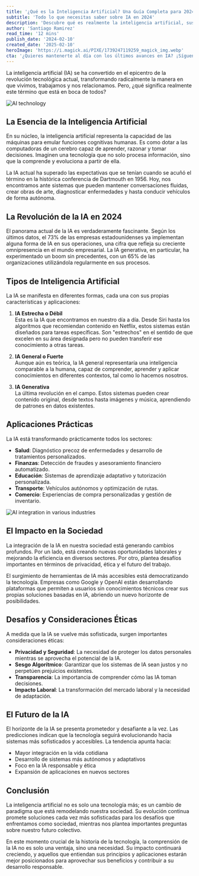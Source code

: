 ```yaml
---
title: '¿Qué es la Inteligencia Artificial? Una Guía Completa para 2024'
subtitle: 'Todo lo que necesitas saber sobre IA en 2024'
description: 'Descubre qué es realmente la inteligencia artificial, sus tipos, aplicaciones prácticas y su impacto en la sociedad moderna. Una guía exhaustiva que explora cómo la IA está transformando nuestro mundo en 2024, desde sus aplicaciones empresariales hasta sus implicaciones éticas.'
author: 'Santiago Ramirez'
read_time: '12 mins'
publish_date: '2024-02-10'
created_date: '2025-02-10'
heroImage: 'https://i.magick.ai/PIXE/1739247119259_magick_img.webp'
cta: '¿Quieres mantenerte al día con los últimos avances en IA? ¡Síguenos en LinkedIn para recibir actualizaciones exclusivas y análisis expertos sobre el futuro de la tecnología!'
---
```


La inteligencia artificial (IA) se ha convertido en el epicentro de la revolución tecnológica actual, transformando radicalmente la manera en que vivimos, trabajamos y nos relacionamos. Pero, ¿qué significa realmente este término que está en boca de todos?

![AI technology](https://images.magick.ai/advanced-ai-neural-network-2024.jpg)

## La Esencia de la Inteligencia Artificial

En su núcleo, la inteligencia artificial representa la capacidad de las máquinas para emular funciones cognitivas humanas. Es como dotar a las computadoras de un cerebro capaz de aprender, razonar y tomar decisiones. Imaginen una tecnología que no solo procesa información, sino que la comprende y evoluciona a partir de ella.

La IA actual ha superado las expectativas que se tenían cuando se acuñó el término en la histórica conferencia de Dartmouth en 1956. Hoy, nos encontramos ante sistemas que pueden mantener conversaciones fluidas, crear obras de arte, diagnosticar enfermedades y hasta conducir vehículos de forma autónoma.

## La Revolución de la IA en 2024

El panorama actual de la IA es verdaderamente fascinante. Según los últimos datos, el 73% de las empresas estadounidenses ya implementan alguna forma de IA en sus operaciones, una cifra que refleja su creciente omnipresencia en el mundo empresarial. La IA generativa, en particular, ha experimentado un boom sin precedentes, con un 65% de las organizaciones utilizándola regularmente en sus procesos.

## Tipos de Inteligencia Artificial

La IA se manifesta en diferentes formas, cada una con sus propias características y aplicaciones:

1. **IA Estrecha o Débil**  
   Esta es la IA que encontramos en nuestro día a día. Desde Siri hasta los algoritmos que recomiendan contenido en Netflix, estos sistemas están diseñados para tareas específicas. Son "estrechos" en el sentido de que excelen en su área designada pero no pueden transferir ese conocimiento a otras tareas.

2. **IA General o Fuerte**  
   Aunque aún es teórica, la IA general representaría una inteligencia comparable a la humana, capaz de comprender, aprender y aplicar conocimientos en diferentes contextos, tal como lo hacemos nosotros.

3. **IA Generativa**  
   La última revolución en el campo. Estos sistemas pueden crear contenido original, desde textos hasta imágenes y música, aprendiendo de patrones en datos existentes.

## Aplicaciones Prácticas

La IA está transformando prácticamente todos los sectores:

- **Salud**: Diagnóstico precoz de enfermedades y desarrollo de tratamientos personalizados.
- **Finanzas**: Detección de fraudes y asesoramiento financiero automatizado.
- **Educación**: Sistemas de aprendizaje adaptativo y tutorización personalizada.
- **Transporte**: Vehículos autónomos y optimización de rutas.
- **Comercio**: Experiencias de compra personalizadas y gestión de inventario.

![AI integration in various industries](https://i.magick.ai/PIXE/1739247119262_magick_img.webp)

## El Impacto en la Sociedad

La integración de la IA en nuestra sociedad está generando cambios profundos. Por un lado, está creando nuevas oportunidades laborales y mejorando la eficiencia en diversos sectores. Por otro, plantea desafíos importantes en términos de privacidad, ética y el futuro del trabajo.

El surgimiento de herramientas de IA más accesibles está democratizando la tecnología. Empresas como Google y OpenAI están desarrollando plataformas que permiten a usuarios sin conocimientos técnicos crear sus propias soluciones basadas en IA, abriendo un nuevo horizonte de posibilidades.

## Desafíos y Consideraciones Éticas

A medida que la IA se vuelve más sofisticada, surgen importantes consideraciones éticas:

- **Privacidad y Seguridad**: La necesidad de proteger los datos personales mientras se aprovecha el potencial de la IA.
- **Sesgo Algorítmico**: Garantizar que los sistemas de IA sean justos y no perpetúen prejuicios existentes.
- **Transparencia**: La importancia de comprender cómo las IA toman decisiones.
- **Impacto Laboral**: La transformación del mercado laboral y la necesidad de adaptación.

## El Futuro de la IA

El horizonte de la IA se presenta prometedor y desafiante a la vez. Las predicciones indican que la tecnología seguirá evolucionando hacia sistemas más sofisticados y accesibles. La tendencia apunta hacia:

- Mayor integración en la vida cotidiana
- Desarrollo de sistemas más autónomos y adaptativos
- Foco en la IA responsable y ética
- Expansión de aplicaciones en nuevos sectores

## Conclusión

La inteligencia artificial no es solo una tecnología más; es un cambio de paradigma que está remodelando nuestra sociedad. Su evolución continua promete soluciones cada vez más sofisticadas para los desafíos que enfrentamos como sociedad, mientras nos plantea importantes preguntas sobre nuestro futuro colectivo.

En este momento crucial de la historia de la tecnología, la comprensión de la IA no es solo una ventaja, sino una necesidad. Su impacto continuará creciendo, y aquellos que entiendan sus principios y aplicaciones estarán mejor posicionados para aprovechar sus beneficios y contribuir a su desarrollo responsable.